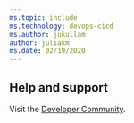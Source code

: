 ```yaml
---
ms.topic: include
ms.technology: devops-cicd
ms.author: jukullam
author: juliakm
ms.date: 02/19/2020
---
```


## Help and support

Visit the [Developer Community](https://developercommunity.visualstudio.com/).
